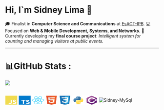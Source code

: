 # Hi, I`m Sidney Lima 👋



🎓 Finalist in **Computer Science and Communications** at [EsACT-IPB](https://www.ipb.pt).
💻Focused on **Web & Mobile Development, Systems, and Networks**.
🚀 Currently developing my **final course project**:
*Intelligent system for counting and managing visitors at public events.*

---

# 📊GitHub Stats :
![](https://github-readme-stats.vercel.app/api/top-langs/?username=sidneylima11&theme=radical&hide_border=true&include_all_commits=false&count_private=true&layout=compact)

<div style="display: inline_block"><br>
  <img align="center" alt="Sidney-Js" height="30" width="40" src="https://raw.githubusercontent.com/devicons/devicon/master/icons/javascript/javascript-plain.svg">
  <img align="center" alt="Sidney-Ts" height="30" width="40" src="https://raw.githubusercontent.com/devicons/devicon/master/icons/typescript/typescript-plain.svg">
  <img align="center" alt="sidney-React" height="30" width="40" src="https://raw.githubusercontent.com/devicons/devicon/master/icons/react/react-original.svg">
  <img align="center" alt="Sidney-HTML" height="30" width="40" src="https://raw.githubusercontent.com/devicons/devicon/master/icons/html5/html5-original.svg">
  <img align="center" alt="Sidney-CSS" height="30" width="40" src="https://raw.githubusercontent.com/devicons/devicon/master/icons/css3/css3-original.svg">
  <img align="center" alt="sidney-Python" height="30" width="40" src="https://raw.githubusercontent.com/devicons/devicon/master/icons/python/python-original.svg">
  <img align="center" alt="Sidney-Csharp" height="30" width="40" src="https://raw.githubusercontent.com/devicons/devicon/master/icons/csharp/csharp-original.svg">
  <img align="center" alt="Sidney-MySql" height="30" width="40" src="https://cdn.jsdelivr.net/gh/devicons/devicon@latest/icons/mysql/mysql-original-wordmark.svg">
</div>


